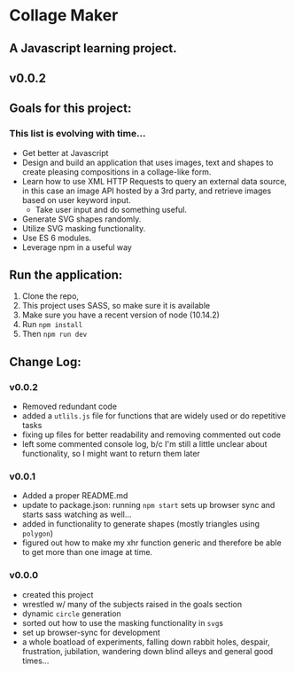 # Collage Maker

## A Javascript learning project.

## v0.0.2

## Goals for this project:

### This list is evolving with time...

- Get better at Javascript
- Design and build an application that uses images, text and shapes to create pleasing compositions in a collage-like form.
- Learn how to use XML HTTP Requests to query an external data source, in this case an image API hosted by a 3rd party, and retrieve images based on user keyword input.
  - Take user input and do something useful.
- Generate SVG shapes randomly.
- Utilize SVG masking functionality.
- Use ES 6 modules.
- Leverage npm in a useful way

## Run the application:

1. Clone the repo,
2. This project uses SASS, so make sure it is available
3. Make sure you have a recent version of node (10.14.2)
4. Run `npm install`
5. Then `npm run dev`

## Change Log:

### v0.0.2

- Removed redundant code
- added a `utlils.js` file for functions that are widely used or do repetitive tasks
- fixing up files for better readability and removing commented out code
- left some commented console log, b/c I'm still a little unclear about functionality, so I might want to return them later

### v0.0.1

- Added a proper README.md
- update to package.json: running `npm start` sets up browser sync and starts sass watching as well...
- added in functionality to generate shapes (mostly triangles using `polygon`)
- figured out how to make my xhr function generic and therefore be able to get more than one image at time.

### v0.0.0

- created this project
- wrestled w/ many of the subjects raised in the goals section
- dynamic `circle` generation
- sorted out how to use the masking functionality in `svg`s
- set up browser-sync for development
- a whole boatload of experiments, falling down rabbit holes, despair, frustration, jubilation, wandering down blind alleys and general good times...
